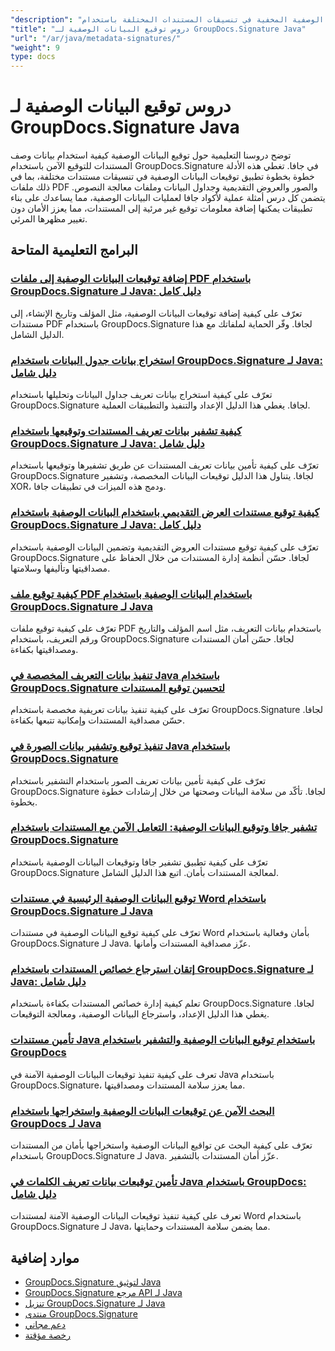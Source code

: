 ```yaml
---
"description": "دروس تعليمية كاملة لتنفيذ توقيعات البيانات الوصفية المخفية في تنسيقات المستندات المختلفة باستخدام GroupDocs.Signature لـ Java."
"title": "دروس توقيع البيانات الوصفية لـ GroupDocs.Signature Java"
"url": "/ar/java/metadata-signatures/"
"weight": 9
type: docs
---
```

# دروس توقيع البيانات الوصفية لـ GroupDocs.Signature Java

توضح دروسنا التعليمية حول توقيع البيانات الوصفية كيفية استخدام بيانات وصف المستندات للتوقيع الآمن باستخدام GroupDocs.Signature في جافا. تغطي هذه الأدلة خطوة بخطوة تطبيق توقيعات البيانات الوصفية في تنسيقات مستندات مختلفة، بما في ذلك ملفات PDF والصور والعروض التقديمية وجداول البيانات وملفات معالجة النصوص. يتضمن كل درس أمثلة عملية لأكواد جافا لعمليات البيانات الوصفية، مما يساعدك على بناء تطبيقات يمكنها إضافة معلومات توقيع غير مرئية إلى المستندات، مما يعزز الأمان دون تغيير مظهرها المرئي.

## البرامج التعليمية المتاحة

### [إضافة توقيعات البيانات الوصفية إلى ملفات PDF باستخدام GroupDocs.Signature لـ Java: دليل كامل](./groupdocs-signature-java-add-metadata-to-pdfs/)
تعرّف على كيفية إضافة توقيعات البيانات الوصفية، مثل المؤلف وتاريخ الإنشاء، إلى مستندات PDF باستخدام GroupDocs.Signature لجافا. وفّر الحماية لملفاتك مع هذا الدليل الشامل.

### [استخراج بيانات جدول البيانات باستخدام GroupDocs.Signature لـ Java: دليل شامل](./extract-spreadsheet-metadata-groupdocs-signature-java/)
تعرّف على كيفية استخراج بيانات تعريف جداول البيانات وتحليلها باستخدام GroupDocs.Signature لجافا. يغطي هذا الدليل الإعداد والتنفيذ والتطبيقات العملية.

### [كيفية تشفير بيانات تعريف المستندات وتوقيعها باستخدام GroupDocs.Signature لـ Java: دليل شامل](./encrypt-sign-metadata-groupdocs-java/)
تعرّف على كيفية تأمين بيانات تعريف المستندات عن طريق تشفيرها وتوقيعها باستخدام GroupDocs.Signature لجافا. يتناول هذا الدليل توقيعات البيانات المخصصة، وتشفير XOR، ودمج هذه الميزات في تطبيقات جافا.

### [كيفية توقيع مستندات العرض التقديمي باستخدام البيانات الوصفية باستخدام GroupDocs.Signature لـ Java: دليل كامل](./groupdocs-signature-java-sign-presentation-metadata/)
تعرّف على كيفية توقيع مستندات العروض التقديمية وتضمين البيانات الوصفية باستخدام GroupDocs.Signature لجافا. حسّن أنظمة إدارة المستندات من خلال الحفاظ على مصداقيتها وتأليفها وسلامتها.

### [كيفية توقيع ملف PDF باستخدام البيانات الوصفية باستخدام GroupDocs.Signature لـ Java](./sign-pdf-metadata-groupdocs-signature-java/)
تعرّف على كيفية توقيع ملفات PDF باستخدام بيانات التعريف، مثل اسم المؤلف والتاريخ ورقم التعريف، باستخدام GroupDocs.Signature لجافا. حسّن أمان المستندات ومصداقيتها بكفاءة.

### [تنفيذ بيانات التعريف المخصصة في Java باستخدام GroupDocs.Signature لتحسين توقيع المستندات](./implement-custom-metadata-java-groupdocs-signature/)
تعرّف على كيفية تنفيذ بيانات تعريفية مخصصة باستخدام GroupDocs.Signature لجافا. حسّن مصداقية المستندات وإمكانية تتبعها بكفاءة.

### [تنفيذ توقيع وتشفير بيانات الصورة في Java باستخدام GroupDocs.Signature](./groupdocs-signature-java-image-metadata-encryption/)
تعرّف على كيفية تأمين بيانات تعريف الصور باستخدام التشفير باستخدام GroupDocs.Signature لجافا. تأكّد من سلامة البيانات وصحتها من خلال إرشادات خطوة بخطوة.

### [تشفير جافا وتوقيع البيانات الوصفية: التعامل الآمن مع المستندات باستخدام GroupDocs.Signature](./java-encryption-metadata-signature-groupdocs-signature/)
تعرّف على كيفية تطبيق تشفير جافا وتوقيعات البيانات الوصفية باستخدام GroupDocs.Signature لمعالجة المستندات بأمان. اتبع هذا الدليل الشامل.

### [توقيع البيانات الوصفية الرئيسية في مستندات Word باستخدام GroupDocs.Signature لـ Java](./master-metadata-signing-word-docs-groupdocs-signature-java/)
تعرّف على كيفية توقيع البيانات الوصفية في مستندات Word بأمان وفعالية باستخدام GroupDocs.Signature لـ Java. عزّز مصداقية المستندات وأمانها.

### [إتقان استرجاع خصائص المستندات باستخدام GroupDocs.Signature لـ Java: دليل شامل](./groupdocs-signature-java-document-properties-tutorial/)
تعلم كيفية إدارة خصائص المستندات بكفاءة باستخدام GroupDocs.Signature لجافا. يغطي هذا الدليل الإعداد، واسترجاع البيانات الوصفية، ومعالجة التوقيعات.

### [تأمين مستندات Java باستخدام توقيع البيانات الوصفية والتشفير باستخدام GroupDocs](./java-metadata-signature-encryption-groupdocs/)
تعرف على كيفية تنفيذ توقيعات البيانات الوصفية الآمنة في Java باستخدام GroupDocs.Signature، مما يعزز سلامة المستندات ومصداقيتها.

### [البحث الآمن عن توقيعات البيانات الوصفية واستخراجها باستخدام GroupDocs لـ Java](./groupdocs-signature-secure-metadata-search-java/)
تعرّف على كيفية البحث عن تواقيع البيانات الوصفية واستخراجها بأمان من المستندات باستخدام GroupDocs.Signature لـ Java. عزّز أمان المستندات بالتشفير.

### [تأمين توقيعات بيانات تعريف الكلمات في Java باستخدام GroupDocs: دليل شامل](./secure-word-metadata-signatures-java-groupdocs/)
تعرف على كيفية تنفيذ توقيعات البيانات الوصفية الآمنة لمستندات Word باستخدام GroupDocs.Signature لـ Java، مما يضمن سلامة المستندات وحمايتها.

## موارد إضافية

- [GroupDocs.Signature لتوثيق Java](https://docs.groupdocs.com/signature/java/)
- [GroupDocs.Signature مرجع API لـ Java](https://reference.groupdocs.com/signature/java/)
- [تنزيل GroupDocs.Signature لـ Java](https://releases.groupdocs.com/signature/java/)
- [منتدى GroupDocs.Signature](https://forum.groupdocs.com/c/signature)
- [دعم مجاني](https://forum.groupdocs.com/)
- [رخصة مؤقتة](https://purchase.groupdocs.com/temporary-license/)